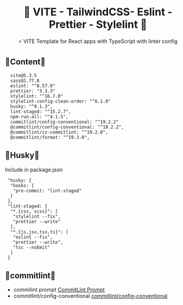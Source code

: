  <h1 align="center">
🔧 VITE - TailwindCSS- Eslint - Prettier - Stylelint 🔦   </h1>

<p align="center">
  ⚡ VITE Template for React apps with TypeScript with linter config

</p>

## 👾Content👾

      vite@5.3.5
      sass@1.77.8
      eslint: "^8.57.0"
      prettier: "3.3.3"
      stylelint: "^16.7.0"
      stylelint-config-clean-order: "^6.1.0"
      husky: "^9.1.3",
      lint-staged: "^15.2.7",
      npm-run-all: "^4.1.5",
      commitlint/config-conventional: "^19.2.2"
      @commitlint/config-conventional: "^19.2.2",
      @commitlint/cz-commitlint: "^19.2.0",
      @commitlint/format: "^19.3.0",

## 🍓Husky🍓

Include in package.json

```
 "husky: {
  "hooks: {
   "pre-commit: "lint-staged"
  }
 },
 "lint-staged: {
  "*.{css, scss}": [
   "stylelint --fix",
   "prettier --write"
  ],
  "*.{js,jsx,tsx,ts}": [
   "eslint --fix",
   "prettier --write",
   "tsc --noEmit"
  ]
 }
```

## 🍄commitlint🍄

- commilint prompt
  <a href="https://commitlint.js.org/reference/prompt.html#prompt"> CommitLint Prompt </a>
- commitlint/config-conventional
  <a href="https://github.com/conventional-changelog/commitlint/tree/master/@commitlint/config-conventional#commitlintconfig-conventional">commitlint/config-conventional<a/>
